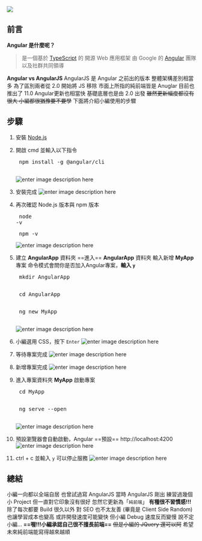<div class="mdtable"></div>
<img src="https://github.com/JianTodo/BloggerUsage/blob/master/0011.Angular%20Install/0.png?raw=true" />

## 前言
**Angular 是什麼呢？**
> 是一個基於 [TypeScript](https://en.wikipedia.org/wiki/TypeScript) 的 開源 Web 應用框架 由 Google 的 [Angular](https://zh.wikipedia.org/wiki/Angular) 團隊以及社群共同領導

**Angular vs AngularJS**
AngularJS 是 Angular 之前出的版本
整體架構差別相當多
為了區別兩者從 2.0 開始將 JS 移除
市面上所指的純前端皆是 Anuglar
目前也推出了 11.0
Angular更新也相當快
基礎底層也是由 2.0 出發
~~雖然更新幅度都沒有很大
小編都很猶豫要不要學~~
下面將介紹小編使用的步驟
<!--more-->
## 步驟
1. 安裝 [Node.js](../2021/06/nodejs-install.html#more)
2. 開啟 cmd 並輸入以下指令
	<pre class="brush:shell;">
	npm install -g @angular/cli
	</pre>
	![enter image description here](https://github.com/JianTodo/BloggerUsage/blob/master/0011.Angular%20Install/1.png?raw=true)
3. 安裝完成
	![enter image description here](https://github.com/JianTodo/BloggerUsage/blob/master/0011.Angular%20Install/2.png?raw=true)
4. 再次確認 Node.js 版本與 npm 版本
	 	<pre class="brush:shell;">
	node -v
	</pre>
		<pre class="brush:shell;">
	npm -v
	</pre>![enter image description here](https://github.com/JianTodo/BloggerUsage/blob/master/0011.Angular%20Install/3.png?raw=true)
5. 建立 **AngularApp** 資料夾
	==進入== **AngularApp** 資料夾
	輸入新增 **MyApp** 專案
	命令模式會問你是否加入Angular專案，**輸入 `y`**
	<pre class="brush:shell;">
	mkdir AngularApp
	</pre>
	<pre class="brush:shell;">
	cd AngularApp
	</pre>
	<pre class="brush:shell;">
	ng new MyApp
	</pre>
	![enter image description here](https://github.com/JianTodo/BloggerUsage/blob/master/0011.Angular%20Install/4.png?raw=true)
6. 小編選用 CSS，按下 `Enter`
	![enter image description here](https://github.com/JianTodo/BloggerUsage/blob/master/0011.Angular%20Install/5.png?raw=true)
7.  等待專案完成
	![enter image description here](https://github.com/JianTodo/BloggerUsage/blob/master/0011.Angular%20Install/6.png?raw=true)
8.  新增專案完成
	![enter image description here](https://github.com/JianTodo/BloggerUsage/blob/master/0011.Angular%20Install/7.png?raw=true)
9. 進入專案資料夾 **MyApp**
	 啟動專案
	 <pre class="brush:shell;">
	cd MyApp
	</pre>
	<pre class="brush:shell;">
	ng serve --open
	</pre>
	
	![enter image description here](https://github.com/JianTodo/BloggerUsage/blob/master/0011.Angular%20Install/8.png?raw=true)
10. 預設瀏覽器會自動啟動，Angular ==預設== http://localhost:4200
	![enter image description here](https://github.com/JianTodo/BloggerUsage/blob/master/0011.Angular%20Install/9.png?raw=true)
11. ctrl + c 並輸入 `y` 可以停止服務
	![enter image description here](https://github.com/JianTodo/BloggerUsage/blob/master/0011.Angular%20Install/10.png?raw=true)

## 總結
小編一向都以全端自居
也曾試過寫 AngularJS
當時 AngularJS 剛出
練習過幾個小 Project
但一直對它印象沒有很好
忽然它更新為「`純前端`」
**有種很不習慣感!!!**
除了每次都要 Build 很久以外
對 SEO 也不太友善 
(畢竟是 Client Side Random)
也讓學習成本也變高
或許開發速度可能變快
但小編 Debug 速度反而變慢
說不定小編...
**==喔!!!小編承認自己很不擅長前端==**
~~但是小編的 JQuery 還可以阿~~
希望未來純前端能寫得越來越順